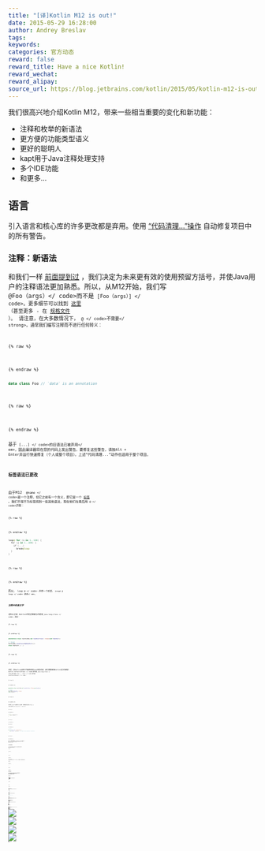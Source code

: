 ```yaml
---
title: "[译]Kotlin M12 is out!"
date: 2015-05-29 16:28:00
author: Andrey Breslav
tags:
keywords:
categories: 官方动态
reward: false
reward_title: Have a nice Kotlin!
reward_wechat:
reward_alipay:
source_url: https://blog.jetbrains.com/kotlin/2015/05/kotlin-m12-is-out/
---
```


我们很高兴地介绍Kotlin M12，带来一些相当重要的变化和新功能：

* 注释和枚举的新语法
* 更方便的功能类型语义
* 更好的聪明人
* kapt用于Java注释处理支持
* 多个IDE功能
* 和更多…

## 语言

引入语言和核心库的许多更改都是​​弃用。使用 [“代码清理...”操作](http://blog.jetbrains.com/idea/2014/07/try-intellij-idea-14-eap-138-1283-4-with-code-cleanup-android-studio-beta-features-and-more/) 自动修复项目中的所有警告。
### 注释：新语法

和我们一样 [前面提到过](http://blog.jetbrains.com/kotlin/2015/04/upcoming-change-syntax-for-annotations) ，我们决定为未来更有效的使用预留方括号，并使Java用户的注释语法更加熟悉。所以，从M12开始，我们写<code> @Foo（args）</ code>而不是<code> [Foo（args）] </ code>。更多细节可以找到 [这里](http://kotlinlang.org/docs/reference/annotations.html) （甚至更多 - 在 [规格文件](https://github.com/JetBrains/kotlin/blob/spec-at-based-annotations/spec-docs/at-based-annotation-syntax.md) ）。
请注意，在大多数情况下，<code> @ </ code>不需要</ strong>。通常我们编写注释而不进行任何转义：

{% raw %}
<p></p>
{% endraw %}

```kotlin
data class Foo // `data` is an annotation
 
```

{% raw %}
<p></p>
{% endraw %}

基于<code> [...] </ code>的旧语法已被弃用</ em>，因此编译器将在您的代码上发出警告。要修复这些警告，请按Alt + Enter并运行快速修复（个人或整个项目）。上述“代码清理...”动作也适用于整个项目。
### 标签语法已更改

由于M12 <code> @name </ code>是一个注释，但它之前有一个含义，即它是一个 [标签](http://kotlinlang.org/docs/reference/returns.html#break-and-continue-labels) 。我们不得不为标签找到一些其他语法，现在他们在最后用<code> @ </ code>声明：

{% raw %}
<p></p>
{% endraw %}

```kotlin
loop@ for (i in 1..100) {
  for (j in 1..100) {
    if (...)
      break@loop
  }
}
 
```

{% raw %}
<p></p>
{% endraw %}

所以，<code> loop @ </ code> <em>声明一个标签，<code> break @ loop </ code> <em>使用</ em>。
### 注释中的类文字

在M12之前，Kotlin中的注释被允许使用<code> java.lang.Class </ code>，例如：

{% raw %}
<p></p>
{% endraw %}

```kotlin
annotation class handledBy(val handlerClass: Class<out Handler>)
 
// Usage
handledBy(javaClass<MyHandler>())
class MyEvent {...}
 
```

{% raw %}
<p></p>
{% endraw %}

现在，在Kotlin注释中不推荐使用Java特定的类，我们需要使用Kotlin自己的模型：<code> kotlin.reflect.KClass </ code>而不是<code> java.lang.Class </ code>和<代码> Foo :: class </ code>而不是<code> javaClass＆Foo＆gt;（）</ code>：

{% raw %}
<p></p>
{% endraw %}

```kotlin
annotation class handledBy(val handlerClass: KClass<out Handler>)
 
// Usage
handledBy(MyHandler::class)
class MyEvent {...}
 
```

{% raw %}
<p></p>
{% endraw %}

请注意，Kotlin看到Java注释，就像他们引用<code> KClass </ code>而不是<code> java.lang.Class </ code>一样：

{% raw %}
<p></p>
{% endraw %}

```kotlin
// Java
@interface JavaAnnotation {
    Class<?> value();
}
 
```

{% raw %}
<p></p>
{% endraw %}


{% raw %}
<p></p>
{% endraw %}

```kotlin
// Kotlin
 
fun introspect(jann: JavaAnnotation) {
    val theClass = jann.value // the type of this expression is KClass<*>
    ...
}
 
```

{% raw %}
<p></p>
{% endraw %}

现在，当我们需要将一个<code> KClass </ code>转换成一个<code> java.lang.Class </ code>时，我们可以调用它们的<code> .java </ code>。 <code> Foo :: class.java </ code>或<code> jann.value.java </ code>。
### 注释主要构造函数

我们决定使主构造函数的语法更加规则，现在主构造函数的<em>完整表单</ em>包括<code>构造函数</ code>关键字：

{% raw %}
<p></p>
{% endraw %}

```kotlin
class PrivateConstructor private constructor (val x: Int) {
    ...
}
 
```

{% raw %}
<p></p>
{% endraw %}

只有当我们想要注释</ strong>主要构造函数或添加修饰符时，完整的表单才是<strong>。在大多数情况下，旧的熟悉语法仍然有效：

{% raw %}
<p></p>
{% endraw %}

```kotlin
class MyClass(val x: Int) {
    ...
}
 
```

{% raw %}
<p></p>
{% endraw %}

### 特征现在是接口

由于我们的特征相当有限，Java的接口几乎相同，所以我们已经弃用了<code> trait </ code>关键字，所以请改用<code> interface </ code>。
像往常一样，快速修复和“清理代码...”将帮助您。
### 枚举类：新语法

的 [枚举的新语法](http://kotlinlang.org/docs/reference/enum-classes.html) 非常接近Java所拥有的。枚举条目现在应以逗号分隔：

{% raw %}
<p></p>
{% endraw %}

```kotlin
enum class Foo {
    A, B, C
}
 
```

{% raw %}
<p></p>
{% endraw %}

现在，当你声明一个<code>枚举</ code>类的成员时，它必须在所有条目之后，在最后一个条目之后必须有一个分号：

{% raw %}
<p></p>
{% endraw %}

```kotlin
enum class FooWithMember {
    FOO,
    BAR,
    BAZ;
 
    fun doIt() { ... }
}
 
```

{% raw %}
<p></p>
{% endraw %}

最后，当<code>枚举</ code>具有构造函数时，可以通过简单地传递条目名称旁边的参数来调用它：

{% raw %}
<p></p>
{% endraw %}

```kotlin
enum class Color(val rgb: Int) {
  RED(0xFF0000),
  GREEN(0x00FF00),
  BLUE(0x0000FF)
  // no members => semicolon is not needed here
}
 
```

{% raw %}
<p></p>
{% endraw %}

旧的语法已弃用。
### 功能类型改写

我们统一了函数类型和扩展函数类型，所以现在它们通常可以互换使用。例如，我们可以传递<code> String :: length </ code>，其中函数<code>'（String） - > Int'</ code>是预期的。

{% raw %}
<p></p>
{% endraw %}

```kotlin
// map() expects `(String) -> Int`
// argument has type `String.() -> Int`
strings.map(String::length)
 
```

{% raw %}
<p></p>
{% endraw %}

更多细节 [这个帖子](http://blog.jetbrains.com/kotlin/2015/04/upcoming-change-function-types-reform) 。
如果您在Java代码中使用Kotlin的函数类（例如<code> kotlin.Function1 </ code>），则需要对其进行调整，因为从现在开始，这些类驻留在<code> kotlin.jvm.function </ code>包。您可以通过运行“清除代码...”来迁移所有Java代码，并使用“Java中使用已弃用的函数类”检查。
### 智能铸造更聪明

一个期待已久的功能：Kotlin现在可以智能铸造本地的<code> var </ code>：

{% raw %}
<p></p>
{% endraw %}

```kotlin
var foo = bar()
 
if (foo != null) {
    foo.baz() // no error here
}
 
```

{% raw %}
<p></p>
{% endraw %}

当然，只有当编译器知道自相关检查后才能进行修改，智能转换只能起作用。请注意，循环通常会使图像失真（由于某些技术原因，我们无法使用完整的数据流分析进行智能转换），因此当循环中的<code> var </ code>被突变时，智能转换可能会不行。
公共和受保护的不可变的<code> val </ code>在同一个模块中的使用也可以被智能铸造：

{% raw %}
<p></p>
{% endraw %}

```kotlin
class C(public val d: D?)
 
fun foo(c: C) {
    if (c.d != null) {
        c.d.foo() // c.d has been smart-cast here
    }
}
 
```

{% raw %}
<p></p>
{% endraw %}

### 功能表达式支持的内联和非本地返回 [函数表达式](http://kotlinlang.org/docs/reference/lambdas.html#function-expressions) 现在在M11中推出的内联电话支持：

{% raw %}
<p></p>
{% endraw %}

```kotlin
fun test(list: List<Foo?>) {
    val mapped = list.map(fun (item) = item?.toString() ?: return@test) // non-local return
    ...
}
 
```

{% raw %}
<p></p>
{% endraw %}

### 弃用和丢弃的功能

M12删除以前不推荐的一些功能：

* 类对象被放弃赞成对象;
* 在匿名初始化程序块前面需要init。

一些更多的功能已被弃用：

* 打破和继续在何时;
* 扩展类的接口
* 协变型超类型专业化;
* 静态类型断言。

使用快速修复程序和“清理代码...”来迁移程序。
## Java互操作

### jvmOverloads

Kotlin有默认的参数大大地减少了重载中的需求，但是Java客户端不能直接从这个功能中受益
在M12中，我们添加了一个注释<code> jvmOverloads </ code>，指示编译器为具有N个默认参数的Kotlin函数生成N + 1重载。<br/>
例如，

{% raw %}
<p></p>
{% endraw %}

```kotlin
jvmOverloads fun f(a: String, b: Int = 0, c: String = "abc") {
    ...
}
 
```

{% raw %}
<p></p>
{% endraw %}

会产生

{% raw %}
<p></p>
{% endraw %}

```kotlin
// Java
void f(String a, int b, String c)
void f(String a, int b)
void f(String a)
 
```

{% raw %}
<p></p>
{% endraw %}

### 源地图进行更好的调试（JSR-45）

由于编译器发出的源映射表生成的类文件，我们现在可以逐步通过内联函数体。
一些技术说明：每个类文件都有分配给说明的行号。对于内联函数体，我们分配行数超出文件的实际结尾（例如，如果文件有50行，内联代码的行号以51开头），这些“虚拟”数字将映射到可能的内联代码的实际来源驻留在其他文件中。标准的JVM调试器可以了解源映射，并可以遍历相应的文件和行。唯一的注意事项是，异常堆栈跟踪可能有时包含超出文件结尾的行号。我们正在寻找解决这个问题的办法。
### Java注释：参数排序

在Java中，注释是接口，它们的参数是这些接口的方法。因此，参数的排序是微不足道的，呼叫站点不能依赖它。这就是为什么Java要求所有的参数，但是一个（命名为<code> value </ code>）的命名。
虽然在Kotlin中声明的注释有适当的构造函数允许定位参数甚至是varargs，但是我们在这方面不能依赖Java注释，所以从现在开始，以下内容适用于Java注释：

* 只有名称值的参数才能被传递而不用名字，
* 只有名为value的参数可以是一个vararg（并且自动变为1，如果它是Java中的数组）
* 所有其他参数不能作为位置传递。

## JavaScript

JavaScript后端正赶上JVM。 M12增加了支持

* 模块之间的内联工作
* 验证参数
* 函数表达式
* 次级施工人员

## 工具

### kapt：注释处理（JSR-269）

如前所述 [这个帖子](http://blog.jetbrains.com/kotlin/2015/05/kapt-annotation-processing-for-kotlin/) ，M12为Annotation Processing添加了初始支持，因此现在，像Dagger 2这样的框架与Kotlin配合使用。当前实现的主要限制是Kotlin代码不能引用由注解处理器生成的任何声明（因此，对于Dagger，您需要在Java中至少写入一个小类）。
我们将来会通过为Kotlin编译器发出的类生成存根来解决这个限制。详细信息 [上述职位](http://blog.jetbrains.com/kotlin/2015/05/kapt-annotation-processing-for-kotlin/) 。
### Gradle：JUnit支持Android

用于Android的Kotlin Gradle插件现在支持JUnit测试。我们需要做的就是遵循 [Java的标准过程](http://tools.android.com/tech-docs/unit-testing-support#TOC-Setting-up-Android-Studio) ，但现在我们可以在Kotlin写我们的测试。
### 类星体支持

Kotlin最近的一些变化使我们的生态系统得到了很大的发展：现在 [类星体](http://docs.paralleluniverse.co/quasar/) 提供光纤（轻量级线程），Go-like频道，Erlang类演员和其他异步工具Kotlin！见公告 [这里](http://blog.paralleluniverse.co/2015/05/29/quasar-pulsar-0-7-0/) 。
## 标准API已更改

M12为标准库添加了新功能：

* 新的实用程序在kotlin.io包
* 新的文本实用程序
* 正则表达式API通过JVM和JS统一
* 新的收集工具
* 对于JVM和JS的所有数字类型，MIN_VALUE和MAX_VALUE都可用

当我们在Kotlin标准库上工作时，有些事情会被改变和/或不赞成。使用快速修复程序和“清理代码...”操作来迁移代码。 （请确保已将标准库的源附加到项目中。）
完整的更改列表可用 [这里](https://quip.com/Cy9IAkZtvmjm) 。
## IntelliJ IDEA插件

Kotlin IDE现在支持标准的<strong>引用参数</ strong>重构，将将函数内选择的表达式转换为参数：

{% raw %}
<p><img class="aligncenter" data-recalc-dims="1" src="https://i0.wp.com/blog.jetbrains.com/kotlin/files/2015/05/parameter.png?fit=640%2C120&amp;ssl=1"/></p>
{% endraw %}

另外，<strong>引入Lambda参数</ strong>可用于提取一段代码作为函数值：

{% raw %}
<p><img class="aligncenter" data-recalc-dims="1" src="https://i2.wp.com/blog.jetbrains.com/kotlin/files/2015/05/lambda.png?fit=640%2C120&amp;ssl=1"/></p>
{% endraw %}

<strong>重命名</ strong>还可以重命名相关声明（变量，子类等）：

{% raw %}
<p><img class="aligncenter" data-recalc-dims="1" src="https://i0.wp.com/blog.jetbrains.com/kotlin/files/2015/05/rename.png?fit=640%2C85&amp;ssl=1"/></p>
{% endraw %}

由于我们最近添加了很多弃用资料，IDE现在支持<code> ReplaceWith </ code> quick-fix：对于<code>已弃用的</ code>注释，有一个（可选的）额外的参数，我们可以指定一个表达式替换已弃用的调用：

{% raw %}
<p><img class="aligncenter" data-recalc-dims="1" src="https://i1.wp.com/blog.jetbrains.com/kotlin/files/2015/05/replace-with.png?fit=640%2C230&amp;ssl=1"/></p>
{% endraw %}

有一个意图是将<code> ReplaceWith </ code>添加到用户不推荐的声明中。
一些更改：

* 新的调试器功能

评估本地功能的表达式
现场观察点（仅适用于具有后备字段的属性）
* 评估本地功能的表达式
* 现场观察点（仅适用于具有后备字段的属性）
* 更改包意图
* 突出显示出口点的功能
* Gutter标记用于递归调用
* 未使用的接收机参数检查
* 导入的代码样式设置（例如，我们现在可以随时使用'*'导入指定的包）
* Java2Kotlin转换器现在提供更新其他文件的用法
* 当完成列表打开时键入'！'插入否定调用（例如！foo.isEmpty（））
* 改变可见度修饰符的意图操作
* 意图行动现在有更好的可用性
* 当超类“构造函数”具有参数时，可以快速修复从基类添加参数

## 还没有做的事情

我们仍在努力解决我们先前宣布的一些变化 [Java的更安全](http://blog.jetbrains.com/kotlin/2015/04/upcoming-change-more-null-safety-for-java/) 。一旦他们准备好就会把它们出来。
## 更多公告来了

在最近的将来会出现一些更多与M12有关的材料。敬请关注！
